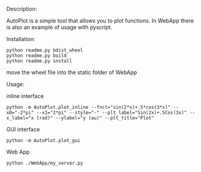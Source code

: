 Description:

AutoPlot is a simple tool that allows you to plot functions.
In WebApp there is also an example of usage with pyscript.

Installation:

```
python readme.py bdist_wheel
python readme.py build
python readme.py install
```
move the wheel file into the static folder of WebApp

Usage:

inline interface
``` 
python -m AutoPlot.plot_inline --fnct="sin(2*x)+.5*cos(3*x)" --x0="-2*pi" --x1="2*pi" --style="-" --plt_label="Sin(2x)+.5Cos(3x)" --x_label="x (rad)" --ylabel="y (au)" --plt_title="Plot"
```

GUI interface 
``` 
python -m AutoPlot.plot_gui
```

Web App
``` 
python ./WebApp/my_server.py
``` 